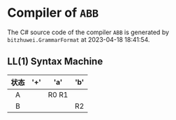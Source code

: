 # Compiler of `ABB`

The C# source code of the compiler `ABB` is generated by `bitzhuwei.GrammarFormat` at 2023-04-18 18:41:54.

## LL(1) Syntax Machine

| 状态 | \'\+\' | \'a\' | \'b\' |
|:---:|:---:|:---:|:---:|
| A |   | R0 R1 |   |
| B |   |   | R2 |



